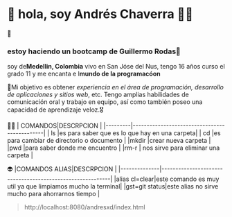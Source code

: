 
# 🙌 hola,  soy Andrés Chaverra 🧒🏻

🤖
### estoy haciendo un bootcamp de Guillermo Rodas👻
soy de**Medellin, Colombia** vivo en San Jóse del Nus, tengo 16 años curso el grado 11 y me encanta e l**mundo de la programacóon**


🎯Mi objetivo es obtener _experiencia en el área de programación, desarrollo de aplicaciones y sitios web_, etc. Tengo amplias habilidades de comunicación oral y  trabajo en equipo, así como también poseo una capacidad de aprendizaje veloz.🎖



😶‍🌫️
| COMANDOS|DESCRPCION                                    |
|---------|----------------------------------------------|
| ls      |es para saber que es lo que hay en una carpeta|
| cd      |es para cambiar de directorio o documento     |
|mkdir    |crear nueva carpeta                           |
|pwd      |para saber donde me encuentro                 |
|rm-r     | nos sirve para eliminar una carpeta          |

👽
|COMANDOS ALIAS|DESCRPCION                                                 |
|--------------|-----------------------------------------------------------|
|alias cl=clear|este comando es muy util ya que limpiamos mucho la terminal|
|gst=git status|este alias no sirve mucho para ahorrarnos tiempo           |

> http://localhost:8080/andresxd/index.html